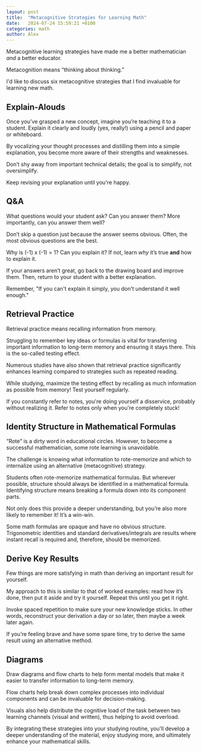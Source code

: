 ```yaml
---
layout: post
title:  "Metacognitive Strategies for Learning Math"
date:   2024-07-24 15:59:21 +0100
categories: math
author: Alex
---
```


Metacognitive learning strategies have made me a better mathematician *and* a better educator.

Metacognition means “thinking about thinking.” 

I'd like to discuss six metacognitive strategies that I find invaluable for learning new math.

## Explain-Alouds

Once you’ve grasped a new concept, imagine you’re teaching it to a student. Explain it clearly and loudly (yes, really!) using a pencil and paper or whiteboard.

By vocalizing your thought processes and distilling them into a simple explanation, you become more aware of their strengths and weaknesses.

Don’t shy away from important technical details; the goal is to simplify, not oversimplify.

Keep revising your explanation until you're happy.

## Q&A

What questions would your student ask? Can you answer them? More importantly, can you answer them well?

Don’t skip a question just because the answer seems obvious. Often, the most obvious questions are the best.

Why is (-1) x (-1) = 1? Can you explain it? If not, learn *why* it’s true **and** how to explain it.

If your answers aren’t great, go back to the drawing board and improve them. Then, return to your student with a better explanation.

Remember, "If you can't explain it simply, you don't understand it well enough."

## Retrieval Practice

Retrieval practice means recalling information from memory.

Struggling to remember key ideas or formulas is vital for transferring important information to long-term memory and ensuring it stays there. This is the so-called testing effect.

Numerous studies have also shown that retrieval practice significantly enhances learning compared to strategies such as repeated reading.

While studying, maximize the testing effect by recalling as much information as possible from memory! Test yourself regularly.

If you constantly refer to notes, you're doing yourself a disservice, probably without realizing it. Refer to notes only when you're completely stuck!

## Identity Structure in Mathematical Formulas

“Rote” is a dirty word in educational circles. However, to become a successful mathematician, some rote learning is unavoidable.

The challenge is knowing what information to rote-memorize and which to internalize using an alternative (metacognitive) strategy. 

Students often rote-memorize mathematical formulas. But wherever possible, structure should always be identified in a mathematical formula. Identifying structure means breaking a formula down into its component parts. 

Not only does this provide a deeper understanding, but you’re also more likely to remember it! It’s a win-win.

Some math formulas are opaque and have no obvious structure. Trigonometric identities and standard derivatives/integrals are results where instant recall is required and, therefore, should be memorized.

## Derive Key Results

Few things are more satisfying in math than deriving an important result for yourself.

My approach to this is similar to that of worked examples: read how it’s done, then put it aside and try it yourself. Repeat this until you get it right.

Invoke spaced repetition to make sure your new knowledge sticks. In other words, reconstruct your derivation a day or so later, then maybe a week later again.

If you’re feeling brave and have some spare time, try to derive the same result using an alternative method.

## Diagrams

Draw diagrams and flow charts to help form mental models that make it easier to transfer information to long-term memory.

Flow charts help break down complex processes into individual components and can be invaluable for decision-making.

Visuals also help distribute the cognitive load of the task between two learning channels (visual and written), thus helping to avoid overload.

By integrating these strategies into your studying routine, you'll develop a deeper understanding of the material, enjoy studying more, and ultimately enhance your mathematical skills.